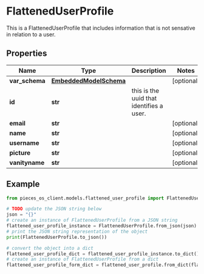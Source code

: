 # FlattenedUserProfile

This is a FlattenedUserProfile that includes information that is not sensative in relation to a user.

## Properties

Name | Type | Description | Notes
------------ | ------------- | ------------- | -------------
**var_schema** | [**EmbeddedModelSchema**](EmbeddedModelSchema) |  | [optional] 
**id** | **str** | this is the uuid that identifies a user. | 
**email** | **str** |  | [optional] 
**name** | **str** |  | [optional] 
**username** | **str** |  | [optional] 
**picture** | **str** |  | [optional] 
**vanityname** | **str** |  | [optional] 

## Example

```python
from pieces_os_client.models.flattened_user_profile import FlattenedUserProfile

# TODO update the JSON string below
json = "{}"
# create an instance of FlattenedUserProfile from a JSON string
flattened_user_profile_instance = FlattenedUserProfile.from_json(json)
# print the JSON string representation of the object
print(FlattenedUserProfile.to_json())

# convert the object into a dict
flattened_user_profile_dict = flattened_user_profile_instance.to_dict()
# create an instance of FlattenedUserProfile from a dict
flattened_user_profile_form_dict = flattened_user_profile.from_dict(flattened_user_profile_dict)
```



